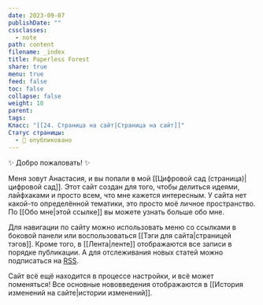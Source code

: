 ```yaml
---
date: 2023-09-07
publishDate: ""
cssclasses:
  - note
path: content
filename: _index
title: Paperless Forest
share: true
menu: true
feed: false
toc: false
collapse: false
weight: 10
parent: 
tags: 
Класс: "[[24. Страница на сайт|Страница на сайт]]"
Статус страницы:
  - 📢 опубликовано
---
```


✨ Добро пожаловать! ✨ 

Меня зовут Анастасия, и вы попали в мой [[Цифровой сад (страница)|цифровой сад]]. Этот сайт создан для того, чтобы делиться идеями, лайфхаками и просто всем, что мне кажется интересным. У сайта нет какой-то определённой тематики, это просто моё личное пространство. По [[Обо мне|этой ссылке]] вы можете узнать больше обо мне.

Для навигации по сайту можно использовать меню со ссылками в боковой панели или воспользоваться [[Тэги для сайта|страницей тэгов]]. Кроме того, в [[Лента|ленте]] отображаются все записи в порядке публикации. А для отслеживания новых статей можно подписаться на [RSS](https://paperless-forest.ru/index.xml).

Сайт всё ещё находится в процессе настройки, и всё может поменяться! Все основные нововведения отображаются в [[История изменений на сайте|истории изменений]]. 

